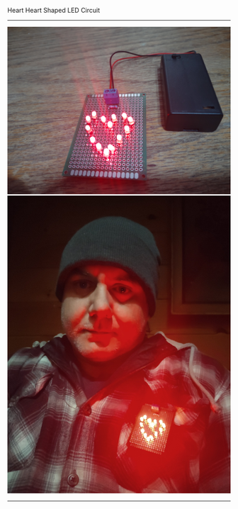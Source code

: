 Heart
Heart Shaped LED Circuit
<hr>
<img src="heart-screenshot1.jpg"><img src="heart-screenshot2.jpg">
<hr>
